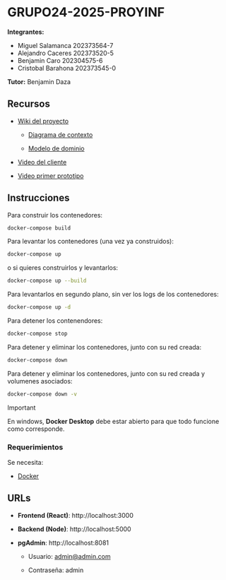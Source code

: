 # GRUPO24-2025-PROYINF
**Integrantes:**
- Miguel Salamanca 202373564-7
- Alejandro Caceres 202373520-5
- Benjamin Caro 202304575-6
- Cristobal Barahona 202373545-0

**Tutor:** Benjamin Daza


## Recursos

- [Wiki del proyecto](https://github.com/not-nen/GRUPO24-2025-PROYINF/wiki)

    - [Diagrama de contexto](https://usmcl-my.sharepoint.com/:i:/g/personal/acaceres_usm_cl/EYsMPjn40AVOnqmZ34O9IYgBtW5-OdjztSUIjjcpSugwIQ?e=PKHLeo)
    
    - [Modelo de dominio](https://www.plantuml.com/plantuml/dpng/VLHDQnmn3BtxLvWz5XAQwvmIDYdjeJGafTUYsDgDYcqDjhoaM_hVkp6UZ9ZCzh8h2tr8J-_DTH78KcCmp-JHHfHdziKOumAKOhU1C0dQFyRQ2vkhjF_4yIbZCp42XMO91jnnOlDtIdxaG8wa-fw-G_SCpNAG83GhSXBkWU2v-SO0H_wA1Kjx2XHum1rcJ8vw6XO1hrhTigiHa_0NZqd8Wr-EdFcdduAMIy288P3dCXVyjdte5GHVXEzU90Fr-IZ27bDtWPcJVa0W3uuulTiuOwdXRKEF0Y6WwdTtW51rQd7SfqjqmF10MFRS8HCww5dlCnQ1o2spGteEo9jKpq681UCJXy9w-4L5Lp49d4A5zAMtbGLwMigyI3fWSXG9fpSbmTndSZ2Id9de7lRdPz4aWYgSwTZWczDl3bHuoqyPqh4DfojDEAfIYhWKQvYEiTR_5Ql_i5NHQ8Uv8zFnOu6x8XJ1Tobm4VxE0c7bHWvmhSUXyUmp556jFb6Ey1uk5FQiuMrT2EF8ZnY2FY8doI0Jv48ZJwwvw3RZ6ypJns5pjR4N5tRpyVBomqQfVh0P8T0HpEoROgzQx8fi1ml-LqroDachREXGhCLkjAO6Y-tHPVIkxw97a_yfvrNYU0l2nPX9PNhTawLaCrW_FK25wy9TAOEbv4BzZQQz5mWstW-suCc0BITTIyKj23xOn48xSh1-6CLgTPdPkHYqCtUmO-QH4sg8DG0pRGQxnuGPpEHP13Q2jhsQPTglljVRceFbJ7jAOCmr9bzZ-0S0)

- [Video del cliente](https://aula.usm.cl/mod/resource/view.php?id=6926137)

- [Video primer prototipo](https://usmcl-my.sharepoint.com/:v:/g/personal/acaceres_usm_cl/EbDgcjI5j8RCq2pHBBNNa5cBkJAX_3yPQFF2VGrWmEJ3CQ?nav=eyJyZWZlcnJhbEluZm8iOnsicmVmZXJyYWxBcHAiOiJPbmVEcml2ZUZvckJ1c2luZXNzIiwicmVmZXJyYWxBcHBQbGF0Zm9ybSI6IldlYiIsInJlZmVycmFsTW9kZSI6InZpZXciLCJyZWZlcnJhbFZpZXciOiJNeUZpbGVzTGlua0NvcHkifX0&e=9XOcPi)


## Instrucciones

Para construir los contenedores:
```bash
docker-compose build
```

Para levantar los contenedores (una vez ya construidos):
```bash
docker-compose up
```

o si quieres construirlos y levantarlos:

```bash
docker-compose up --build
```

Para levantarlos en segundo plano, sin ver los logs de los contenedores:
```bash
docker-compose up -d
```

Para detener los contenendores:
```bash
docker-compose stop
```

Para detener y eliminar los contenedores, junto con su red creada:
```bash
docker-compose down
```

Para detener y eliminar los contenedores, junto con su red creada y volumenes asociados:
```bash
docker-compose down -v
```

> [!IMPORTANT]  
> En windows, **Docker Desktop** debe estar abierto para que todo funcione como corresponde.

### Requerimientos

Se necesita:
- [Docker](https://www.docker.com/)

## URLs

- **Frontend (React)**: http://localhost:3000

- **Backend (Node)**: http://localhost:5000

- **pgAdmin**: http://localhost:8081
    - Usuario: admin@admin.com

    - Contraseña: admin



